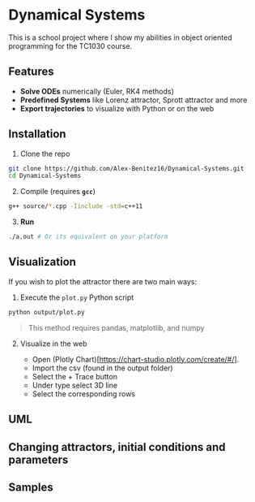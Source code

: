 # Dynamical Systems

This is a school project where I show my abilities in object oriented programming for the TC1030 course.

## Features

- **Solve ODEs** numerically (Euler, RK4 methods)
- **Predefined Systems** like Lorenz attractor, Sprott attractor and more
- **Export trajectories** to visualize with Python or on the web

## Installation

1. Clone the repo

```bash
git clone https://github.com/Alex-Benitez16/Dynamical-Systems.git
cd Dynamical-Systems
```

2. Compile (requires **`gcc`**)

```bash
g++ source/*.cpp -Iinclude -std=c++11
```

3. **Run**

```bash
./a.out # Or its equivalent on your platform
```

## Visualization

If you wish to plot the attractor there are two main ways:

1. Execute the `plot.py` Python script

```bash
python output/plot.py
```

> This method requires pandas, matplotlib, and numpy

2. Visualize in the web

    - Open (Plotly Chart)[https://chart-studio.plotly.com/create/#/].
    - Import the csv (found in the output folder)
    - Select the + Trace button
    - Under type select 3D line
    - Select the corresponding rows

## UML

## Changing attractors, initial conditions and parameters

## Samples

